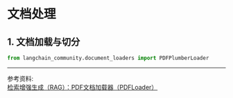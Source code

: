 # 文档处理

## 1. 文档加载与切分

```python
from langchain_community.document_loaders import PDFPlumberLoader
```










---
参考资料:<br>
[检索增强生成（RAG）：PDF文档加载器（PDFLoader）](https://blog.csdn.net/asd343442/article/details/138224486)<br>
